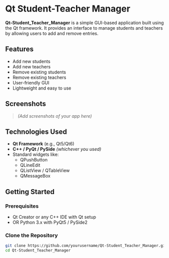 # Qt Student-Teacher Manager

**Qt-Student_Teacher_Manager** is a simple GUI-based application built using the Qt framework. It provides an interface to manage students and teachers by allowing users to add and remove entries.

## Features

- Add new students
- Add new teachers
- Remove existing students
- Remove existing teachers
- User-friendly GUI
- Lightweight and easy to use

## Screenshots

> *(Add screenshots of your app here)*

## Technologies Used

- **Qt Framework** (e.g., Qt5/Qt6)
- **C++ / PyQt / PySide** *(whichever you used)*
- Standard widgets like:
  - QPushButton
  - QLineEdit
  - QListView / QTableView
  - QMessageBox

## Getting Started

### Prerequisites

- Qt Creator or any C++ IDE with Qt setup
- OR Python 3.x with PyQt5 / PySide2

### Clone the Repository

```bash
git clone https://github.com/yourusername/Qt-Student_Teacher_Manager.git
cd Qt-Student_Teacher_Manager
